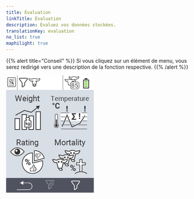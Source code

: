 ```yaml
---
title: Évaluation
linkTitle: Évaluation
description: Évaluez vos données stockées.
translationKey: evaluation
no_list: true
maphilight: true
---
```

{{% alert title="Conseil" %}}
Si vous cliquez sur un élément de menu, vous serez redirigé vers une description de la fonction respective.
{{% /alert %}}

<img src="images/evaluate.png" alt="Évaluation VitalControl" title="Évaluation" usemap="#workmap" class="maphilight" />

<map name="workmap">
  <area shape="rect" coords="3,40,116,160" alt="Poids" title="Évaluez vos données stockées dans la section Poids&#10;Clic de souris : ouvrir la documentation" href="/fr/docs/evaluation/weight/">
  <area shape="rect" coords="3,160,116,279" alt="Évaluation" title="Évaluez vos données stockées dans la section évaluation&#10;Clic de souris : ouvrir la documentation" href="/fr/docs/evaluation/rating/">

  <area shape="rect" coords="116,40,238,160" alt="Température" title="Évaluez vos données stockées dans la section Température&#10;Clic de souris : ouvrir la documentation" href="/fr/docs/evaluation/temperature/">
  <area shape="rect" coords="116,160,238,279" alt="Mortalité" title="Évaluez vos données stockées dans la section mortalité&#10;Clic de souris : ouvrir la documentation" href="/fr/docs/evaluation/mortality/">

  <area shape="rect" coords="150,282,238,319" alt="Filtre" title="Définir un filtre&#10;Clic de souris : vers la documentation" href="/fr/docs/filter">
  <area shape="rect" coords="2,282,95,319" alt="Retour" title="Revenir d'un niveau&#10;Clic de souris : vers la documentation" href="/fr/docs/menu/mainmenu/">
</map>


